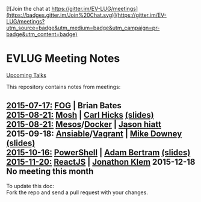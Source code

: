 [![Join the chat at https://gitter.im/EV-LUG/meetings](https://badges.gitter.im/Join%20Chat.svg)](https://gitter.im/EV-LUG/meetings?utm_source=badge&utm_medium=badge&utm_campaign=pr-badge&utm_content=badge)  


EVLUG Meeting Notes
===================

[Upcoming Talks][1]  


This repository contains notes from meetings:  

[**2015-07-17:**][2] [**FOG**][3] | Brian Bates  
[**2015-08-21:**][4] [**Mosh**][5] | [Carl Hicks][6] [(slides)][7]  
[**2015-08-21:**][4] **[Mesos][8]/[Docker][9]** | [Jason hiatt][10]  
**2015-09-18:** **[Ansiable][11]/[Vagrant][12]** | [Mike Downey][13] [(slides)][14]  
[**2015-10-16:**][15] **[PowerShell][16]** | [Adam Bertram][17] [(slides)][18]
[**2015-11-20:**][19] **[ReactJS][20]** | [Jonathon Klem][21]
**2015-12-18** No meeting this month
---
To update this doc:  
Fork the repo and send a pull request with your changes.

[1]: https://github.com/EV-LUG/meetings/blob/master/upcoming-talks.md
[2]: https://github.com/EV-LUG/meetings/blob/master/july-2015.md
[3]: https://www.fogproject.org/
[4]: https://github.com/EV-LUG/meetings/blob/master/august-2015.md
[5]: https://mosh.mit.edu/  
[6]: https://github.com/hicksca
[7]: https://github.com/EV-LUG/meetings/blob/master/presentations/Carl%20Hicks/mosh.pdf
[8]: https://mesos.apache.org/
[9]: https://www.docker.com/
[10]: https://github.com/jthiatt
[11]: http://www.ansible.com/
[12]: https://www.vagrantup.com/
[13]: https://github.com/mikedowney01
[14]: https://github.com/EV-LUG/meetings/blob/master/presentations/Mike%20Downey/ansibleandvagrant.pdf
[15]: https://github.com/EV-LUG/meetings/blob/master/october-2015.md
[16]: https://msdn.microsoft.com/en-us/mt173057.aspx
[17]: https://github.com/adbertram
[18]: https://github.com/EV-LUG/meetings/tree/master/presentations/Adam%20Bertram/ATA_Powershell-Linux_v2-2.pdf
[19]: https://github.com/EV-LUG/meetings/blob/master/meeting-notes/november-2015.md
[20]: https://facebook.github.io/react/ 
[21]: https://github.com/jonathonklem
